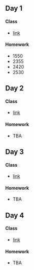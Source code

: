 ## Day 1

#### Class

- [link](https://hydthecode.github.io/jaeseok/class/jaeseok_1.html)

#### Homework

- 1550
- 2355
- 2420
- 2530



## Day 2

#### Class

- [link](https://hydthecode.github.io/jaeseok/class/jaeseok_2.html)

#### Homework

- TBA

## Day 3

#### Class

- [link](https://hydthecode.github.io/jaeseok/class/jaeseok_3.html)

#### Homework

- TBA

## Day 4

#### Class

- [link](https://hydthecode.github.io/jaeseok/class/jaeseok_4.html)

#### Homework

- TBA